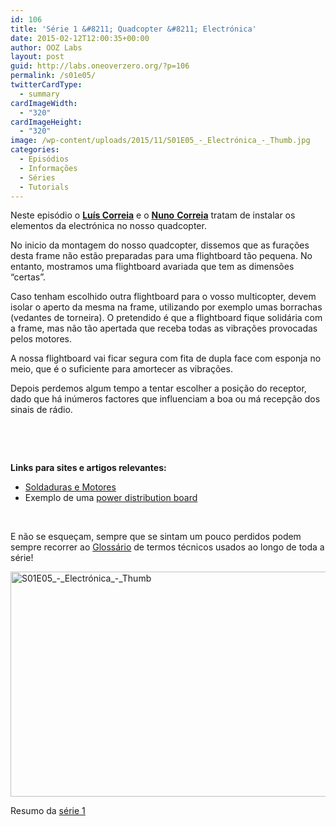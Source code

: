 ```yaml
---
id: 106
title: 'Série 1 &#8211; Quadcopter &#8211; Electrónica'
date: 2015-02-12T12:00:35+00:00
author: OOZ Labs
layout: post
guid: http://labs.oneoverzero.org/?p=106
permalink: /s01e05/
twitterCardType:
  - summary
cardImageWidth:
  - "320"
cardImageHeight:
  - "320"
image: /wp-content/uploads/2015/11/S01E05_-_Electrónica_-_Thumb.jpg
categories:
  - Episódios
  - Informações
  - Séries
  - Tutorials
---
```

Neste episódio o [**Luís Correia**](http://labs.oneoverzero.org/equipa/luis-correia/ "Luís Correia") e o [**Nuno** **Correia**](http://labs.oneoverzero.org/equipa/nuno-correia/ "Nuno Correia") tratam de instalar os elementos da electrónica no nosso quadcopter.

<p style="text-align: center;">
</p>

No inicio da montagem do nosso quadcopter, dissemos que as furações desta frame não estão preparadas para uma flightboard tão pequena. No entanto, mostramos uma flightboard avariada que tem as dimensões &#8220;certas&#8221;.

Caso tenham escolhido outra flightboard para o vosso multicopter, devem isolar o aperto da mesma na frame, utilizando por exemplo umas borrachas (vedantes de torneira). O pretendido é que a flightboard fique solidária com a frame, mas não tão apertada que receba todas as vibrações provocadas pelos motores.

A nossa flightboard vai ficar segura com fita de dupla face com esponja no meio, que é o suficiente para amortecer as vibrações.

Depois perdemos algum tempo a tentar escolher a posição do receptor, dado que há inúmeros factores que influenciam a boa ou má recepção dos sinais de rádio.

&nbsp;

&nbsp;

**Links para sites e artigos relevantes:**

  * <a title="Série 1 – Quadcopter – Soldaduras e Motores" href="http://labs.oneoverzero.org/s01e03/" target="_blank">Soldaduras e Motores</a>
  * Exemplo de uma <a title="Hobby King Quadcopter Power Distribution Board" href="http://www.hobbyking.com/hobbyking/store/uh_viewitem.asp?idproduct=34528&aff=1325431" target="_blank">power distribution board</a>

&nbsp;

E não se esqueçam, sempre que se sintam um pouco perdidos podem sempre recorrer ao [Glossário](http://labs.oneoverzero.org/s01-glossary/ "Glossário") de termos técnicos usados ao longo de toda a série!

[<img class="aligncenter size-large wp-image-247" src="http://labs.oneoverzero.org/wp-content/uploads/2015/11/S01E05_-_Electrónica_-_Thumb-1024x576.jpg" alt="S01E05_-_Electrónica_-_Thumb" width="640" height="360" srcset="http://labs.oneoverzero.org/wp-content/uploads/2015/11/S01E05_-_Electrónica_-_Thumb-1024x576.jpg 1024w, http://labs.oneoverzero.org/wp-content/uploads/2015/11/S01E05_-_Electrónica_-_Thumb-300x169.jpg 300w, http://labs.oneoverzero.org/wp-content/uploads/2015/11/S01E05_-_Electrónica_-_Thumb-267x150.jpg 267w, http://labs.oneoverzero.org/wp-content/uploads/2015/11/S01E05_-_Electrónica_-_Thumb.jpg 1280w" sizes="(max-width: 640px) 100vw, 640px" />](http://labs.oneoverzero.org/wp-content/uploads/2015/11/S01E05_-_Electrónica_-_Thumb.jpg)

Resumo da [série 1](http://labs.oneoverzero.org/series/serie-1/ "Resumo da série 1")